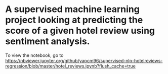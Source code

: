 # A supervised machine learning project looking at predicting the score of a given hotel review using sentiment analysis.
To view the notebook, go to https://nbviewer.jupyter.org/github/yapcm96/supervised-nlp-hotelreviews-regression/blob/master/hotel_reviews.ipynb?flush_cache=true
